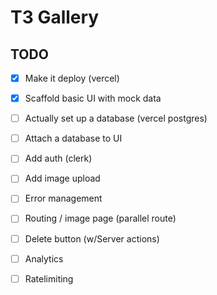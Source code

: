 # T3 Gallery

## TODO

- [x] Make it deploy (vercel)
- [x] Scaffold basic UI with mock data
- [ ] Actually set up a database (vercel postgres)
- [ ] Attach a database to UI
- [ ] Add auth (clerk)
- [ ] Add image upload
- [ ] Error management
- [ ] Routing / image page (parallel route)
- [ ] Delete button (w/Server actions)
- [ ] Analytics
- [ ] Ratelimiting

